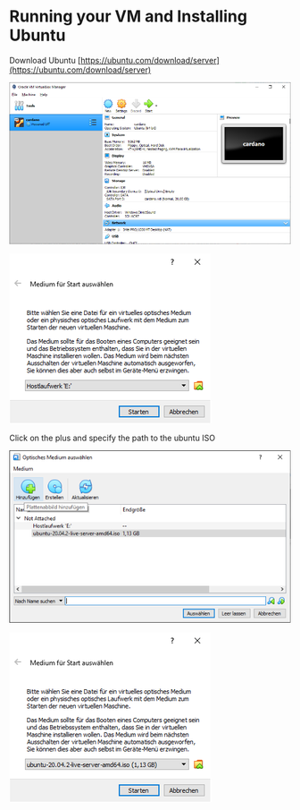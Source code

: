# Running your VM and Installing Ubuntu

Download Ubuntu [https://ubuntu.com/download/server](https://ubuntu.com/download/server)

![](../../.gitbook/assets/image%20%2860%29.png)

![](../../.gitbook/assets/image%20%2864%29.png)

Click on the plus and specify the path to the ubuntu ISO

![](../../.gitbook/assets/image%20%2852%29.png)

![](../../.gitbook/assets/image%20%2844%29.png)



